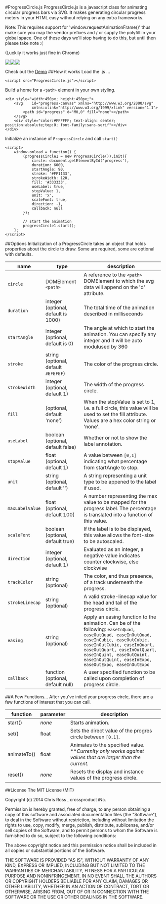 #ProgressCircle.js
ProgressCircle.js is a javascript class for animating circular progress bars via SVG. It makes generating circular progress meters in your HTML easy without relying on any extra frameworks.

Note: This requires support for 'window.requestAnimationFrame()' thus make sure you map the vendor prefixes and / or supply the polyfill in your global space. One of these days we'll stop having to do this, but until then please take note :(

(Luckily it works just fine in Chrome)

![](c1.jpg)![](c2.jpg)![](c3.jpg)

Check out the [Demo](http://crossproduct.github.io/ProgressCircle/)
##How it works
Load the .js ...

```
<script src="ProgressCircle.js"></script>
```
Build a home for a ```<path>``` element in your own styling.

```
<div style="width:450px; height:450px;">
	<svg	id="progress-canvas" xmlns="http://www.w3.org/2000/svg"
			xmlns:xlink="http://www.w3.org/1999/xlink" version="1.1">
	    <path id="progress" d="M0,0" fill="none"></path>
	</svg>
	<div style="color:#FFFFFF; text-align: center; position:absolute;top:0; font-family:sans-serif"></div>
</div>
```
Initialize an instance of ```ProgressCircle``` and call ```start()```

```
<script>
	window.onload = function() {
		(progressCircle1 = new ProgressCircle()).init({
			circle: document.getElementById('progress'),
			duration: 6000,
			startAngle: 90,
			stroke: '#FF1133',
			strokeWidth: 120,
			fill: '#333333',
			useLabel: true,
			stopValue: 1,
			unit: 'x',
			scaleFont: true,
			direction: -1,
			callback: null
		});

		// start the animation
		progressCircle1.start();
	};
</script>
```
##Options
Initialization of a ProgressCircle takes an object that holds properties about the circle to draw. Some are required, some are optional with defaults.

name | type | description
------------- | ------------- | -------------
```circle```  | DOMElement ```<path>``` | A reference to the ```<path>``` DOMElement to which the svg data will append on the 'd' attribute.
```duration``` | integer (optional, default is 1000)| The total time of the animation described in milliseconds
```startAngle``` | integer (optional, default is 0) | The angle at which to start the animation. You can specify any integer and it will be auto modulused by 360
```stroke``` | string (optional, default ```#EFEFEF```) | The color of the progress circle.
```strokeWidth``` | integer (optional, default 1) | The width of the progress circle.
```fill``` | (optional, default 'none') | When the stopValue is set to 1, i.e. a full circle, this value will be used to set the fill attribute. Values are a hex color string or 'none'.
```useLabel``` | boolean (optional, default false) | Whether or not to show the label annotation.
```stopValue``` | float (optional, default 1) | A value between ```[0,1]``` indicating what percentage from startAngle to stop.
```unit``` | string (optional, default '') | A string representing a unit type to be appened to the label if used.
```maxLabelValue``` | float (optional, default 100) | A number representing the max value to be mapped for the progress label. The percentage is translated into a function of this value.
```scaleFont``` | boolean (optional, default true) | If the label is to be displayed, this value allows the font-size to be autoscaled.
```direction``` | integer (optional, default 1) | Evaluated as an integer, a negative value indicates counter clockwise, else clockwise
```trackColor``` | string (optional) | The color, and thus presence, of a track underneath the progress.
```strokeLinecap``` | string (optional) | A valid stroke-linecap value for the head and tail of the progress circle.
```easing``` | string (optional) | Apply an easing function to the animation. Can be of the following: ```easeInQuad, easeOutQuad, easeInOutQuad, easeInCubic, easeOutCubic, easeInOutCubic, easeInQuart, easeOutQuart, easeInOutQuart, easeInQuint, easeOutQuint, easeInOutQuint, easeInExpo, easeOutExpo, easeInOutExpo```
```callback``` | function (optional, default null) | A user specified function to be called upon completion of progress circle.


##A Few Functions...
After you've inited your progress circle, there are a few functions of interest that you can call.

function | parameter | description
------------- | ------------- | -------------
start() | *none* | Starts animation.
set() | float | Sets the direct value of the progres circle between ```[0,1]```.
animateTo() | float | Animates to the specified value. ***Currenlty only works against values that are larger than the current.*
reset() | *none* | Resets the display and instance values of the progress circle.


##License
The MIT License (MIT)

Copyright (c) 2014 Chris Ross , crossproduct iNc.

Permission is hereby granted, free of charge, to any person obtaining a copy
of this software and associated documentation files (the "Software"), to deal
in the Software without restriction, including without limitation the rights
to use, copy, modify, merge, publish, distribute, sublicense, and/or sell
copies of the Software, and to permit persons to whom the Software is
furnished to do so, subject to the following conditions:

The above copyright notice and this permission notice shall be included in all
copies or substantial portions of the Software.

THE SOFTWARE IS PROVIDED "AS IS", WITHOUT WARRANTY OF ANY KIND, EXPRESS OR
IMPLIED, INCLUDING BUT NOT LIMITED TO THE WARRANTIES OF MERCHANTABILITY,
FITNESS FOR A PARTICULAR PURPOSE AND NONINFRINGEMENT. IN NO EVENT SHALL THE
AUTHORS OR COPYRIGHT HOLDERS BE LIABLE FOR ANY CLAIM, DAMAGES OR OTHER
LIABILITY, WHETHER IN AN ACTION OF CONTRACT, TORT OR OTHERWISE, ARISING FROM,
OUT OF OR IN CONNECTION WITH THE SOFTWARE OR THE USE OR OTHER DEALINGS IN THE
SOFTWARE.
